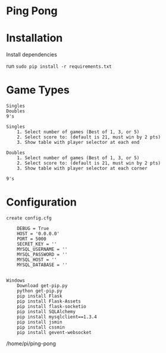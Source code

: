 # Ping Pong

# Installation

Install dependencies

run `sudo pip install -r requirements.txt`

# Game Types
	Singles
	Doubles
	9's

	Singles
		1. Select number of games (Best of 1, 3, or 5)
		2. Select score to: (default is 21, must win by 2 pts)
		3. Show table with player selector at each end

	Doubles
		1. Select number of games (Best of 1, 3, or 5)
		2. Select score to: (default is 21, must win by 2 pts)
		3. Show table with player selector at each corner

	9's

# Configuration

	create config.cfg

		DEBUG = True
		HOST = '0.0.0.0'
		PORT = 5000
		SECRET_KEY = ''
		MYSQL_USERNAME = ''
		MYSQL_PASSWORD = ''
		MYSQL_HOST = ''
		MYSQL_DATABASE = ''


	Windows
		Download get-pip.py
		python get-pip.py
		pip install Flask
		pip install Flask-Assets
		pip install flask-socketio
		pip install SQLAlchemy
		pip install mysqlclient==1.3.4
		pip install jsmin
		pip install cssmin
		pip install gevent-websocket


/home/pi/ping-pong

